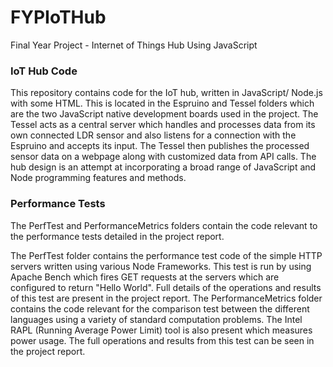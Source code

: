 # FYPIoTHub
Final Year Project -  Internet of Things Hub Using JavaScript

### IoT Hub Code
This repository contains code for the IoT hub, written in JavaScript/ Node.js with some HTML. This is located in the Espruino and Tessel folders which are the two JavaScript native development boards used in the project. 
The Tessel acts as a central server which handles and processes data from its own connected LDR sensor and also listens for a connection with the Espruino and accepts its input. The Tessel then publishes the processed sensor data on a webpage along with customized data from API calls. The hub design is an attempt at incorporating a broad range of JavaScript and Node programming features and methods. 

### Performance Tests
The PerfTest and PerformanceMetrics folders contain the code relevant to the performance tests detailed in the project report. 

The PerfTest folder contains the performance test code of the simple HTTP servers written using various Node Frameworks. This test is run by using Apache Bench which fires GET requests at the servers which are configured to return "Hello World". Full details of the operations and results of this test are present in the project report.
The PerformanceMetrics folder contains the code relevant for the comparison test between the different languages using a variety of standard computation problems. The Intel RAPL (Running Average Power Limit) tool is also present which measures power usage. The full operations and results from this test can be seen in the project report.
